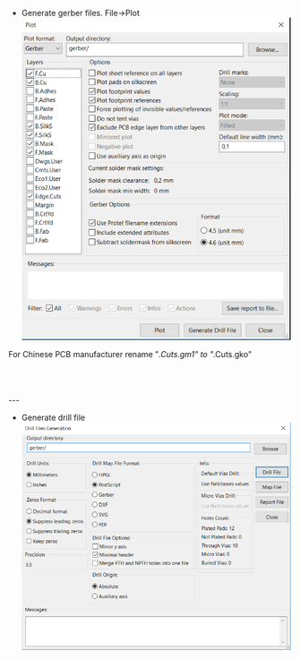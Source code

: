 
- Generate gerber files. File->Plot
![open library dialog](https://raw.githubusercontent.com/indrekluuk/Notes/master/KiCad/images/Plot.png)

For Chinese PCB manufacturer rename "*.Cuts.gm1" to "*.Cuts.gko"

<br/>
<br/>
<br/>  
---

- Generate drill file
![open library dialog](https://raw.githubusercontent.com/indrekluuk/Notes/master/KiCad/images/Drill.png)

<br/>
<br/>
<br/>
